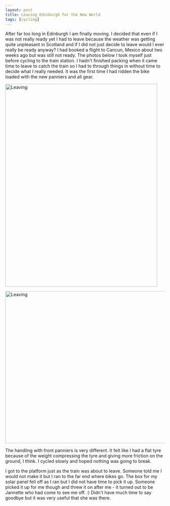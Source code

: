 ```yaml
---
layout: post
title: Leaving Edinburgh for the New World
tags: [cycling]
---
```


After far too long in Edinburgh I am finally moving. I decided that even if I
was not really ready yet I had to leave because the weather was getting quite
unpleasant in Scotland and if I did not just decide to leave would I ever
really be ready anyway? I had booked a flight to Cancun, Mexico about two
weeks ago but was still not ready. The photos below I took myself just before
cycling to the train station. I hadn't finished packing when it came time to
leave to catch the train so I had to through things in without time to decide
what I really needed. It was the first time I had ridden the bike loaded with
the new panniers and all gear.

<a href="http://www.flickr.com/photos/mm0hai/8340847482/" title="Leaving by
mm0hai, on Flickr"><img
src="http://farm9.staticflickr.com/8072/8340847482_4f02f7752a_z.jpg"
width="480" height="640" alt="Leaving"></a>

<a href="http://www.flickr.com/photos/mm0hai/8340848528/" title="Leaving by
mm0hai, on Flickr"><img
src="http://farm9.staticflickr.com/8498/8340848528_82c8c559b5_z.jpg"
width="640" height="480" alt="Leaving"></a>

The handling with front panniers is very different. It felt like I had a flat
tyre because of the weight compressing the tyre and giving more friction on
the ground, I think. I cycled slowly and hoped nothing was going to break.

I got to the platform just as the train was about to leave. Someone told me I
would not make it but I ran to the far end where bikes go. The box for my
solar panel fell off as I ran but I did not have time to pick it up. Someone
picked it up for me though and threw it on after me - it turned out to be
Jannette who had come to see me off. :) Didn't have much time to say goodbye
but it was very useful that she was there.
